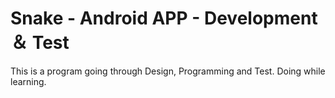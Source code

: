 # Snake - Android APP - Development ＆ Test

This is a program going through Design, Programming and Test. Doing while learning.